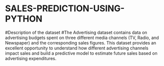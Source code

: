 # SALES-PREDICTION-USING-PYTHON
#Description of the dataset
#The Advertising dataset contains data on advertising budgets spent on three different media channels (TV, Radio, and Newspaper) and the corresponding sales figures. This dataset provides an excellent opportunity to understand how different advertising channels impact sales and build a predictive model to estimate future sales based on advertising expenditures.

